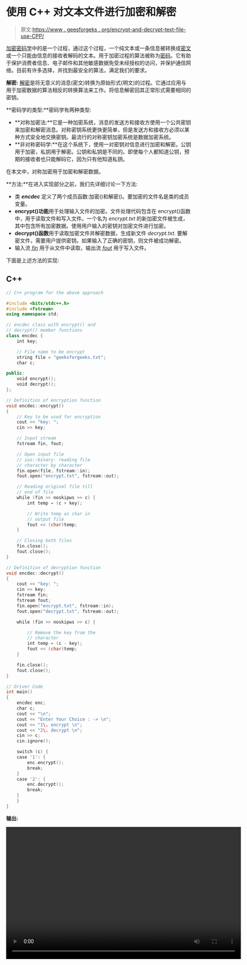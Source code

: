 # 使用 C++ 对文本文件进行加密和解密

> 原文:[https://www . geesforgeks . org/encrypt-and-decrypt-text-file-use-CPP/](https://www.geeksforgeeks.org/encrypt-and-decrypt-text-file-using-cpp/)

[加密](https://www.geeksforgeeks.org/difference-between-symmetric-and-asymmetric-key-encryption/)[密码学](https://www.geeksforgeeks.org/cryptography-and-its-types/)中的是一个过程，通过这个过程，一个纯文本或一条信息被转换成[密文](https://www.geeksforgeeks.org/transforming-a-plain-text-message-to-cipher-text/)或一个只能由信息的接收者解码的文本。用于加密过程的算法被称为[密码](https://www.geeksforgeeks.org/block-cipher-modes-of-operation/)。它有助于保护消费者信息、电子邮件和其他敏感数据免受未经授权的访问，并保护通信网络。目前有许多选择，并找到最安全的算法，满足我们的要求。

**解密:** [解密](https://www.geeksforgeeks.org/difference-between-encryption-and-decryption/)是将无意义的消息(密文)转换为原始形式(明文)的过程。它通过应用与用于加密数据的算法相反的转换算法来工作。将信息解密回其正常形式需要相同的密钥。

**密码学的类型:**密码学有两种类型:

*   **对称加密法:**它是一种加密系统，消息的发送方和接收方使用一个公共密钥来加密和解密消息。对称密钥系统更快更简单，但是发送方和接收方必须以某种方式安全地交换密钥。最流行的对称密钥加密系统是数据加密系统。
*   **非对称密码学:**在这个系统下，使用一对密钥对信息进行加密和解密。公钥用于加密，私钥用于解密。公钥和私钥是不同的。即使每个人都知道公钥，预期的接收者也只能解码它，因为只有他知道私钥。

在本文中，对称加密用于加密和解密数据。

**方法:**在进入实现部分之前，我们先详细讨论一下方法:

*   类 ***encdec*** 定义了两个成员函数:加密()和解密()。要加密的文件名是类的成员变量。
*   **encrypt()功能**用于处理输入文件的加密。文件处理代码包含在 encrypt()函数中，用于读取文件和写入文件。一个名为 *encrypt.txt* 的新加密文件被生成，其中包含所有加密数据。使用用户输入的密钥对加密文件进行加密。
*   **decrypt()函数**用于读取加密文件并解密数据，生成新文件 *decrypt.txt.* 要解密文件，需要用户提供密钥。如果输入了正确的密钥，则文件被成功解密。
*   输入流 [*fin*](https://www.geeksforgeeks.org/file-handling-c-classes/) 用于从文件中读取，输出流 [*fout*](https://www.geeksforgeeks.org/how-to-work-with-file-handling-in-c/) 用于写入文件。

下面是上述方法的实现:

## C++

```cpp
// C++ program for the above approach

#include <bits/stdc++.h>
#include <fstream>
using namespace std;

// encdec class with encrypt() and
// decrypt() member functions
class encdec {
    int key;

    // File name to be encrypt
    string file = "geeksforgeeks.txt";
    char c;

public:
    void encrypt();
    void decrypt();
};

// Definition of encryption function
void encdec::encrypt()
{
    // Key to be used for encryption
    cout << "key: ";
    cin >> key;

    // Input stream
    fstream fin, fout;

    // Open input file
    // ios::binary- reading file
    // character by character
    fin.open(file, fstream::in);
    fout.open("encrypt.txt", fstream::out);

    // Reading original file till
    // end of file
    while (fin >> noskipws >> c) {
        int temp = (c + key);

        // Write temp as char in
        // output file
        fout << (char)temp;
    }

    // Closing both files
    fin.close();
    fout.close();
}

// Definition of decryption function
void encdec::decrypt()
{
    cout << "key: ";
    cin >> key;
    fstream fin;
    fstream fout;
    fin.open("encrypt.txt", fstream::in);
    fout.open("decrypt.txt", fstream::out);

    while (fin >> noskipws >> c) {

        // Remove the key from the
        // character
        int temp = (c - key);
        fout << (char)temp;
    }

    fin.close();
    fout.close();
}

// Driver Code
int main()
{
    encdec enc;
    char c;
    cout << "\n";
    cout << "Enter Your Choice : -> \n";
    cout << "1\. encrypt \n";
    cout << "2\. decrypt \n";
    cin >> c;
    cin.ignore();

    switch (c) {
    case '1': {
        enc.encrypt();
        break;
    }
    case '2': {
        enc.decrypt();
        break;
    }
    }
}
```

**输出:**

<video class="wp-video-shortcode" id="video-634669-1" width="640" height="360" preload="metadata" controls=""><source type="video/mp4" src="https://media.geeksforgeeks.org/wp-content/uploads/20210628170518/20210628_170033.mp4?_=1">[https://media.geeksforgeeks.org/wp-content/uploads/20210628170518/20210628_170033.mp4](https://media.geeksforgeeks.org/wp-content/uploads/20210628170518/20210628_170033.mp4)</video>
